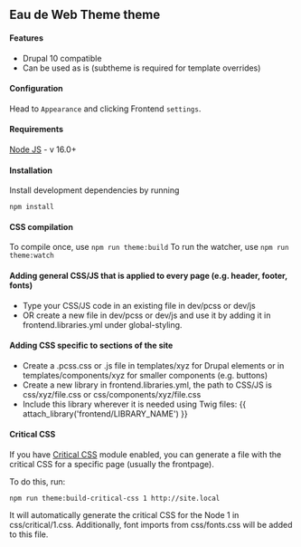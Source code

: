 ## Eau de Web Theme theme
#### Features
* Drupal 10 compatible
* Can be used as is (subtheme is required for template overrides)

#### Configuration
Head to `Appearance` and clicking Frontend `settings`.

#### Requirements
[Node JS](https://nodejs.org/en/) - v 16.0+

#### Installation

Install development dependencies by running

`npm install`

#### CSS compilation

To compile once, use `npm run theme:build`
To run the watcher, use `npm run theme:watch`

#### Adding general CSS/JS that is applied to every page (e.g. header, footer, fonts)

- Type your CSS/JS code in an existing file in dev/pcss or dev/js
- OR create a new file in dev/pcss or dev/js and use it by adding it in frontend.libraries.yml under global-styling.

#### Adding CSS specific to sections of the site

- Create a .pcss.css or .js file in templates/xyz for Drupal elements or in templates/components/xyz for smaller components (e.g. buttons)
- Create a new library in frontend.libraries.yml, the path to CSS/JS is css/xyz/file.css or css/components/xyz/file.css
- Include this library wherever it is needed using Twig files: {{ attach_library('frontend/LIBRARY_NAME') }}

#### Critical CSS

If you have [Critical CSS](https://www.drupal.org/project/critical_css) module enabled, you can generate a file with the critical CSS for a specific page (usually the frontpage).

To do this, run:

`npm run theme:build-critical-css 1 http://site.local`

It will automatically generate the critical CSS for the Node 1 in css/critical/1.css. Additionally, font imports from css/fonts.css will be added to this file.
